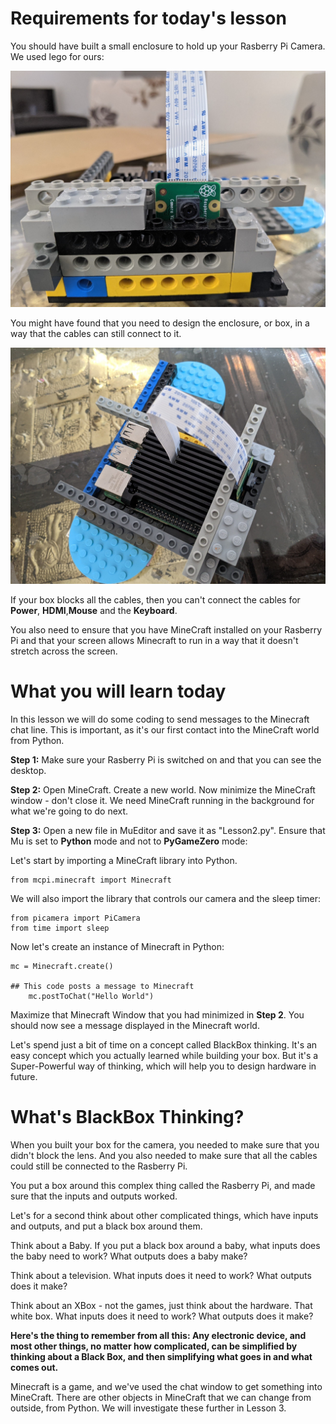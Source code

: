 # Requirements for today's lesson
You should have built a small enclosure to hold up your Rasberry Pi Camera. We used lego for ours: 

<p align="center">
  <img alt="First Case" src="Assets/L2 Case1.jpg">
</p>

You might have found that you need to design the enclosure, or box, in a way that the cables can still connect to it. 

<p align="center">
  <img alt="Second Case" src="Assets/L2 Case2.jpg">
</p>

If your box blocks all the cables, then you can't connect the cables for  __Power__, __HDMI__,__Mouse__ and the __Keyboard__. 

You also need to ensure that you have MineCraft installed on your Rasberry Pi and that your screen allows Minecraft to run in a way that it doesn't stretch across the screen. 

# What you will learn today
In this lesson we will do some coding to send messages to the Minecraft chat line. This is important, as it's our first contact into the MineCraft world from Python. 

**Step 1:**
Make sure your Rasberry Pi is switched on and that you can see the desktop. 

**Step 2:**
Open MineCraft. Create a new world. Now minimize the MineCraft window - don't close it. We need MineCraft running in the background for what we're going to do next. 

**Step 3:**
Open a new file in MuEditor and save it as "Lesson2.py". Ensure that Mu is set to **Python** mode and not to **PyGameZero** mode:

 Let's start by importing a MineCraft library into Python.

    from mcpi.minecraft import Minecraft

We will also import the library that controls our camera and the sleep timer:

    from picamera import PiCamera
    from time import sleep

Now let's create an instance of Minecraft in Python:

    mc = Minecraft.create()

    ## This code posts a message to Minecraft
        mc.postToChat("Hello World")

Maximize that Minecraft Window that you had minimized in __Step 2__. You should now see a message displayed in the Minecraft world. 

Let's spend just a bit of time on a concept called BlackBox thinking. It's an easy concept which you actually learned while building your box. But it's a Super-Powerful way of thinking, which will help you to design hardware in future. 

# What's BlackBox Thinking?

When you built your box for the camera, you needed to make sure that you didn't block the lens. And you also needed to make sure that all the cables could still be connected to the Rasberry Pi.

You put a box around this complex thing called the Rasberry Pi, and made sure that the inputs and outputs worked. 

Let's for a second think about other complicated things, which have inputs and outputs, and put a black box around them. 

Think about a Baby. If you put a black box around a baby, what inputs does the baby need to work? What outputs does a baby make?

Think about a television. What inputs does it need to work? What outputs does it make?

Think about an XBox - not the games, just think about the hardware. That white box. What inputs does it need to work? What outputs does it make?

**Here's the thing to remember from all this: Any electronic device, and most other things, no matter how complicated, can be simplified by thinking about a Black Box, and then simplifying what goes in and what comes out.**

Minecraft is a game, and we've used the chat window to get something into MineCraft. There are other objects in MineCraft that we can change from outside, from Python. We will investigate these further in Lesson 3. 